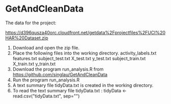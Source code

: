 GetAndCleanData
===============

The data for the project: 

https://d396qusza40orc.cloudfront.net/getdata%2Fprojectfiles%2FUCI%20HAR%20Dataset.zip

1. Download and open the zip file.  
2. Place the following files into the working directory.
	activity_labels.txt
	features.txt
	subject_test.txt
	X_test.txt
	y_test.txt
	subject_train.txt
	X_train.txt
	y_train.txt
3. Download the program run_analysis.R from https://github.com/singlau/GetAndCleanData
4. Run the program run_analysis.R
5. A text summary file tidyData.txt is created in the working directory.
6. To read the text summary file tidyData.txt :
   tidyData <- read.csv("tidyData.txt", sep="")